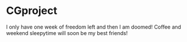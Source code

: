 # CGproject

I only have one week of freedom left and then I am doomed!
Coffee and weekend sleepytime will soon be my best friends!
